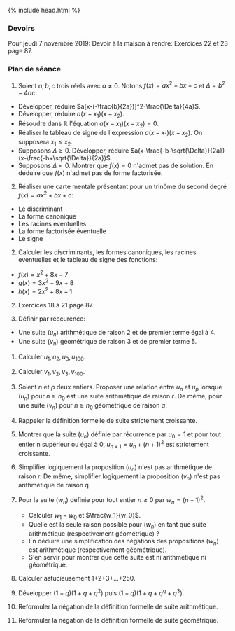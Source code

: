 {% include head.html %}

### Devoirs

Pour jeudi 7 novembre 2019: Devoir à la maison à rendre: Exercices 22 et 23 page 87.

### Plan de séance

1. Soient $a,b,c$ trois réels avec $a \neq 0$. Notons $f(x)=ax^2+bx+c$ et $\Delta=b^2-4ac$. 
 * Développer, réduire $a[x-(-\frac{b}{2a})]^2-\frac{\Delta}{4a}$.
 * Développer, réduire $a(x-x_1)(x-x_2)$.
 * Résoudre dans $\mathbb{R}$ l'équation $a(x-x_1)(x-x_2)=0$.
 * Réaliser le tableau de signe de l'expression $a(x-x_1)(x-x_2)$. On supposera $x_1 \leq x_2$.
 * Supposons $\Delta \geq 0$. Développer, réduire $a(x-\frac{-b-\sqrt{\Delta}}{2a})(x-\frac{-b+\sqrt{\Delta}}{2a})$.
 * Supposons $\Delta < 0$. Montrer que $f(x)=0$ n'admet pas de solution. En déduire que $f(x)$ n'admet pas de forme factorisée.

2. Réaliser une carte mentale présentant pour un trinôme du second degré $f(x)=ax^2+bx+c$:
* Le discriminant
* La forme canonique
* Les racines eventuelles
* La forme factorisée éventuelle
* Le signe

2. Calculer les discriminants, les formes canoniques, les racines eventuelles et le tableau de signe des fonctions:
* $f(x) = x^2+8x-7$
* $g(x) = 3x^2-9x+8$
* $h(x) = 2x^2+8x-1$ 

2. Exercices 18 à 21 page 87.

1. Définir par réccurence:
* Une suite $(u_n)$ arithmétique de raison 2 et de premier terme égal à 4.
* Une suite $(v_n)$ géométrique de raison 3 et de premier terme 5.

1. Calculer $u_1,u_2,u_3,u_{100}$.

1. Calculer $v_1,v_2,v_3,v_{100}$.

1. Soient $n$ et $p$ deux entiers. Proposer une relation entre $u_n$ et $u_p$ lorsque $(u_n)$ pour $n \geq n_0$ est une suite arithmétique de raison $r$. De même, pour une suite $(v_n)$ pour ${n \geq n_0}$ géométrique de raison $q$.

1. Rappeler la définition formelle de suite strictement croissante.

1. Montrer que la suite $(u_n)$ définie par récurrence par $u_0=1$ et pour tout entier n supérieur ou égal à 0, $u_{n+1}= u_n+(n+1)^2$ est strictement croissante.

1. Simplifier logiquement la proposition $(u_n)$ n'est pas arithmétique de raison r. De même, simplifier logiquement la proposition $(v_n)$ n'est pas arithmétique de raison q.

1. Pour la suite $(w_n)$ définie pour tout entier $n \geq 0$ par $w_n=(n+1)^2$. 
   * Calculer $w_1-w_0$ et $\frac{w_1}{w_0}$.
   * Quelle est la seule raison possible pour $(w_n)$ en tant que suite arithmétique (respectivement géométrique) ?
   * En déduire une simplification des négations des propositions $(w_n)$ est arithmétique (respectivement géométrique).
   * S'en servir pour montrer que cette suite est ni arithmétique ni géométrique.

1. Calculer astucieusement 1+2+3+...+250.

1. Développer $(1-q)(1+q+q^2)$ puis $(1-q)(1+q+q^q+q^3)$.


1. Reformuler la négation de la définition formelle de suite arithmétique.

1. Reformuler la négation de la définition formelle de suite géométrique.

